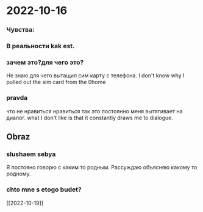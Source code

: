 # 2022-10-16
### Чувства:
### В реальности kak est. 
### зачем это?для чего это?
Не знаю для чего вытащил сим карту с телефона.
 I don't know why I pulled out the sim card from the 0home
### pravda 
что не нравиться нравиться так это постоянно меня вытягивает на диалог. what I don't like is that it constantly draws me to dialogue.
## Obraz 
### slushaem sebya 
Я постояно говорю с каким то родным. Рассуждаю объясняю какому то родному.
### chto mne s etogo budet? 
[[2022-10-19]]